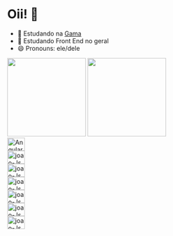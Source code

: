 # Oii! 👋

- 🔭 Estudando na  <a href="http://www.gama.academy/?&utm_source=google&utm_medium=paid-search&utm_campaign=brand-awareness&utm_term=gama-academy&gclid=Cj0KCQiA99ybBhD9ARIsALvZavU_6dtECVotHmLr37ErJ6XD3ZFmwHixIqAU2BmXEaSM3L31twPl0y8aAsGJEALw_wcB">Gama</a>
- 🌱 Estudando Front End no geral 
- 😄 Pronouns: ele/dele

<div>
        <a href=""></a>
        <!-- Colocando a 1 tabela - GitHub Stats -->
        <img height="180em"
            src="http://github-readme-stats.vercel.app/api?username=JvHaeckel&show_icons=true&theme=aura&include_all_commits=true&count_private=true"
            alt="">
        <!-- Colocando a 2 tabela - Most Used Languages -->
        <img height="180em"
            src="http://github-readme-stats.vercel.app/api/top-langs/?username=JvHaeckel&layout=compact&langs_count=16&theme=aura">
    </div>
<!-- Colocando os icons-->
    <div style=""> 
        <link rel="stylesheet" href="https://cdn.jsdelivr.net/gh/devicons/devicon@v2.15.1/devicon.min.css">
    </div>
    <div style="">  
        <img height="30" width="40" display: table;"
            src="https://cdn.jsdelivr.net/gh/devicons/devicon/icons/angularjs/angularjs-original.svg" alt="Angular JS">
    </div>
    <div style=""> 
        <img height="30" width="40" style=" display: table;"
            src="https://cdn.jsdelivr.net/gh/devicons/devicon/icons/canva/canva-original.svg" alt="joao-Js">
    </div>
    <div style=""> 
        <img height="30" width="40" style="
        display: table;" src="https://cdn.jsdelivr.net/gh/devicons/devicon/icons/css3/css3-original.svg" alt="joao-Js">
    </div>
     <div style=""> 
        <img height="30" width="40" style="
        display: table;" src="https://cdn.jsdelivr.net/gh/devicons/devicon/icons/docker/docker-original.svg"
            alt="joao-Js">
    </div>
    <div style="">  
        <img align="center" height="30" width="40" style="
        display: table;" src="https://cdn.jsdelivr.net/gh/devicons/devicon/icons/gitlab/gitlab-original.svg"
           alt="joao-Js">
    </div>
     <div style=""> 
        <img height="30" width="40" style="
        display: table;" src="https://cdn.jsdelivr.net/gh/devicons/devicon/icons/html5/html5-original.svg"
            alt="joao-Js">
    </div>
    <div style=""> 
        <img height="30" width="40" style="
        display: table;" src="https://cdn.jsdelivr.net/gh/devicons/devicon/icons/java/java-original.svg" alt="joao-Js">
    </div>
